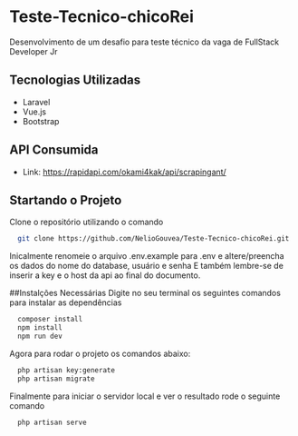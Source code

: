 # Teste-Tecnico-chicoRei
Desenvolvimento de um desafio para teste técnico da vaga de FullStack Developer Jr 

## Tecnologias Utilizadas
- Laravel
- Vue.js
- Bootstrap

## API Consumida
- Link: https://rapidapi.com/okami4kak/api/scrapingant/

## Startando o Projeto
Clone o repositório utilizando o comando 
```sh
  git clone https://github.com/NelioGouvea/Teste-Tecnico-chicoRei.git
```  
Inicalmente renomeie o arquivo .env.example para .env e altere/preencha os dados do nome do database, usuário e senha
E também lembre-se de inserir a key e o host da api ao final do documento.

##Instalções Necessárias
Digite no seu terminal os seguintes comandos para instalar as dependências
```sh
  composer install
  npm install
  npm run dev
```  
Agora para rodar o projeto os comandos abaixo:
```sh
  php artisan key:generate
  php artisan migrate
```
  
Finalmente para iniciar o servidor local e ver o resultado rode o seguinte comando
```sh
  php artisan serve
```
